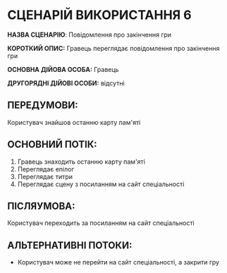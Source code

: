 # СЦЕНАРІЙ ВИКОРИСТАННЯ 6

**НАЗВА СЦЕНАРІЮ**:	Повідомлення про закінчення гри

**КОРОТКИЙ ОПИС:** Гравець переглядає повідомлення про закінчення гри

**ОСНОВНА ДІЙОВА ОСОБА:** Гравець

**ДРУГОРЯДНІ ДІЙОВІ ОСОБИ:** відсутні

## ПЕРЕДУМОВИ:

Користувач знайшов останню карту пам'яті

## ОСНОВНИЙ ПОТІК:
1.	Гравець знаходить останню карту пам'яті
2.	Переглядає епілог
3.	Переглядає титри
4.	Переглядає сцену з посиланням на сайт спеціальності

## ПІСЛЯУМОВА:

Користувач переходить за посиланням на сайт спеціальності

## АЛЬТЕРНАТИВНІ ПОТОКИ:
* Користувач може не перейти на сайт спеціальності, а закрити гру
